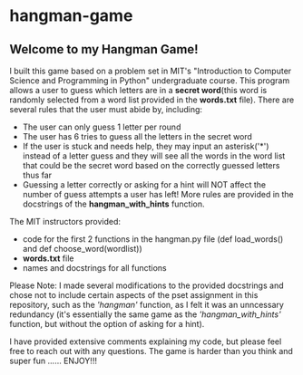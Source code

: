 # hangman-game

## Welcome to my Hangman Game! 
  I built this game based on a problem set in MIT's "Introduction to Computer Science and Programming in Python" undergraduate course. 
  This program allows a user to guess which letters are in a **secret word**(this word is randomly selected from a word list provided in the **words.txt** file). 
  There are several rules that the user must abide by, including: 
  - The user can only guess 1 letter per round 
  - The user has 6 tries to guess all the letters in the secret word
  - If the user is stuck and needs help, they may input an asterisk('*') instead of a letter guess and they will see all the words in the word list that could be the secret 
    word based on the correctly guessed letters thus far 
  - Guessing a letter correctly or asking for a hint will NOT affect the number of guess attempts a user has left! 
  More rules are provided in the docstrings of the **hangman_with_hints** function. 

  The MIT instructors provided: 
  - code for the first 2 functions in the hangman.py file (def load_words() and def choose_word(wordlist)) 
  - **words.txt** file 
  - names and docstrings for all functions 

  Please Note: I made several modifications to the provided docstrings and chose not to include certain aspects of the pset assignment in this repository,
  such as the *'hangman'* function, as I felt it was an unncessary redundancy (it's essentially the same game as the *'hangman_with_hints'* function, but without 
  the option of asking for a hint). 

  I have provided extensive comments explaining my code, but please feel free to reach out with any questions. 
  The game is harder than you think and super fun ...... ENJOY!!! 
